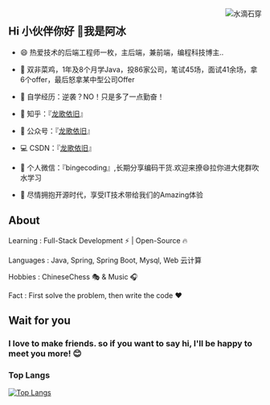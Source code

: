 <img align="right" src="https://github-readme-stats.vercel.app/api?username=Datalong&show_icons=true&theme=radical"  alt="水滴石穿" align="right" style="margin-bottom: 20px;"/>

## Hi 小伙伴你好 👋我是阿冰

- 😄 热爱技术的后端工程师一枚，主后端，兼前端，编程科技博主..

- 🤜 双非菜鸡，1年及8个月学Java，投86家公司，笔试45场，面试41余场，拿6个offer，最后怒拿某中型公司Offer

- 🌱 自学经历：逆袭？NO！只是多了一点勤奋！

- 🐶 知乎：『[龙歌依旧](https://www.zhihu.com/people/aifu-lian/posts)』

- 👯 公众号：『[龙歌依旧](https://mp.weixin.qq.com/s/-mrxVYKTS-3v1BBERprBpQ)』

- 💻 CSDN：『[龙歌依旧](https://blog.csdn.net/weixin_45817252?spm=3001.5343)』

- 💬 个人微信：『bingecoding』,长期分享编码干货.欢迎来撩😄拉你进大佬群吹水学习

- 👏 尽情拥抱开源时代，享受IT技术带给我们的Amazing体验

## About
Learning : Full-Stack Development ⚡ | Open-Source 🔥

Languages : Java, Spring, Spring Boot, Mysql, Web 云计算

Hobbies : ChineseChess 🎭 & Music 🎧

Fact : First solve the problem, then write the code ❤️

## Wait for you

### I love to make friends. so if you want to say hi, I'll be happy to meet you more! 😊

### Top Langs

[![Top Langs](https://github-readme-stats.vercel.app/api/top-langs/?username=Datalong&langs_count=8&layout=compact)](https://github.com/Datalong/)







 







